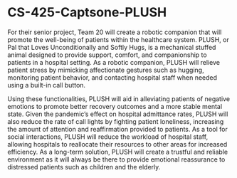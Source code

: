 # CS-425-Captsone-PLUSH

For their senior project, Team 20 will create a robotic companion that will promote the well-being of patients within the healthcare system. PLUSH, or Pal that Loves Unconditionally and Softly Hugs, is a mechanical stuffed animal designed to provide support, comfort, and companionship to patients in a hospital setting. As a robotic companion, PLUSH will relieve patient stress by mimicking affectionate gestures such as hugging, monitoring patient behavior, and contacting hospital staff when needed using a built-in call button.   

Using these functionalities, PLUSH will aid in alleviating patients of negative emotions to promote better recovery outcomes and a more stable mental state. Given the pandemic’s effect on hospital admittance rates, PLUSH will also reduce the rate of call lights by fighting patient loneliness, increasing the amount of attention and reaffirmation provided to patients. As a tool for social interactions, PLUSH will reduce the workload of hospital staff, allowing hospitals to reallocate their resources to other areas for increased efficiency. As a long-term solution, PLUSH will create a trustful and reliable environment as it will always be there to provide emotional reassurance to distressed patients such as children and the elderly.
